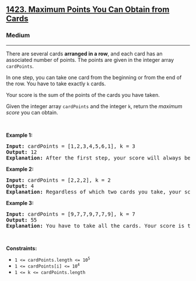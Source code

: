 <h2><a href="https://leetcode.com/problems/maximum-points-you-can-obtain-from-cards/">1423. Maximum Points You Can Obtain from Cards</a></h2><h3>Medium</h3><hr><div style="user-select: auto;"><p style="user-select: auto;">There are several cards <strong style="user-select: auto;">arranged in a row</strong>, and each card has an associated number of points. The points are given in the integer array <code style="user-select: auto;">cardPoints</code>.</p>

<p style="user-select: auto;">In one step, you can take one card from the beginning or from the end of the row. You have to take exactly <code style="user-select: auto;">k</code> cards.</p>

<p style="user-select: auto;">Your score is the sum of the points of the cards you have taken.</p>

<p style="user-select: auto;">Given the integer array <code style="user-select: auto;">cardPoints</code> and the integer <code style="user-select: auto;">k</code>, return the <em style="user-select: auto;">maximum score</em> you can obtain.</p>

<p style="user-select: auto;">&nbsp;</p>
<p style="user-select: auto;"><strong style="user-select: auto;">Example 1:</strong></p>

<pre style="user-select: auto;"><strong style="user-select: auto;">Input:</strong> cardPoints = [1,2,3,4,5,6,1], k = 3
<strong style="user-select: auto;">Output:</strong> 12
<strong style="user-select: auto;">Explanation:</strong> After the first step, your score will always be 1. However, choosing the rightmost card first will maximize your total score. The optimal strategy is to take the three cards on the right, giving a final score of 1 + 6 + 5 = 12.
</pre>

<p style="user-select: auto;"><strong style="user-select: auto;">Example 2:</strong></p>

<pre style="user-select: auto;"><strong style="user-select: auto;">Input:</strong> cardPoints = [2,2,2], k = 2
<strong style="user-select: auto;">Output:</strong> 4
<strong style="user-select: auto;">Explanation:</strong> Regardless of which two cards you take, your score will always be 4.
</pre>

<p style="user-select: auto;"><strong style="user-select: auto;">Example 3:</strong></p>

<pre style="user-select: auto;"><strong style="user-select: auto;">Input:</strong> cardPoints = [9,7,7,9,7,7,9], k = 7
<strong style="user-select: auto;">Output:</strong> 55
<strong style="user-select: auto;">Explanation:</strong> You have to take all the cards. Your score is the sum of points of all cards.
</pre>

<p style="user-select: auto;">&nbsp;</p>
<p style="user-select: auto;"><strong style="user-select: auto;">Constraints:</strong></p>

<ul style="user-select: auto;">
	<li style="user-select: auto;"><code style="user-select: auto;">1 &lt;= cardPoints.length &lt;= 10<sup style="user-select: auto;">5</sup></code></li>
	<li style="user-select: auto;"><code style="user-select: auto;">1 &lt;= cardPoints[i] &lt;= 10<sup style="user-select: auto;">4</sup></code></li>
	<li style="user-select: auto;"><code style="user-select: auto;">1 &lt;= k &lt;= cardPoints.length</code></li>
</ul>
</div>